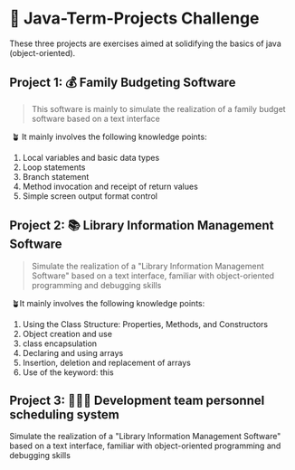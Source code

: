 # 🚀 Java-Term-Projects Challenge

These three projects are exercises aimed at solidifying the basics of java (object-oriented).
##  Project 1: 💰 Family Budgeting Software
> This software is mainly to simulate the realization of a family budget software based on a text interface		

​       🪴 It mainly involves the following knowledge points: 

1. Local variables and basic data types
2.  Loop statements
3.  Branch statement
4.  Method invocation and receipt of return values
5.  Simple screen output format control

##  Project 2:  📚  Library Information Management Software

> Simulate the realization of a "Library Information Management Software" based on a text interface, familiar with object-oriented programming and debugging skills

​		🪴It mainly involves the following knowledge points:

1. Using the Class Structure: Properties, Methods, and Constructors
2. Object creation and use
3. class encapsulation
4. Declaring and using arrays
5. Insertion, deletion and replacement of arrays
6. Use of the keyword: this

##  **Project 3:  👩🏻‍💻   Development team personnel scheduling system**

Simulate the realization of a "Library Information Management Software" based on a text interface, familiar with object-oriented programming and debugging skills